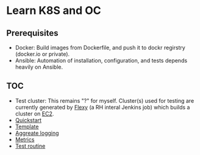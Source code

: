 # Learn K8S and OC

## Prerequisites

* Docker: Build images from Dockerfile, and push it to dockr regirstry (docker.io or private).
* Ansible: Automation of installation, configuration, and tests depends heavily on Ansible.

## TOC

* Test cluster: This remains "?" for myself. Cluster(s) used for testing are currently generated by
  [Flexy](flexy.md) (a RH interal Jenkins job) which builds a cluster on [EC2](ec2.md).
* [Quickstart](quickstart.md)
* [Template](template.md)
* [Aggreate logging](aggregate_logging.md)
* [Metrics](metrics.md)
* [Test routine](test_routine.md)
